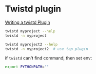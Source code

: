 # Twistd plugin

[Writing a twistd Plugin](http://twistedmatrix.com/documents/current/core/howto/tap.html)

```bash
twistd myproject --help
twistd -n myproject

twistd myproject2 --help
twistd -n myproject2  # use tap plugin
```

if `twistd` can't find command, then set env:

```bash
export PYTHONPATH=""
```